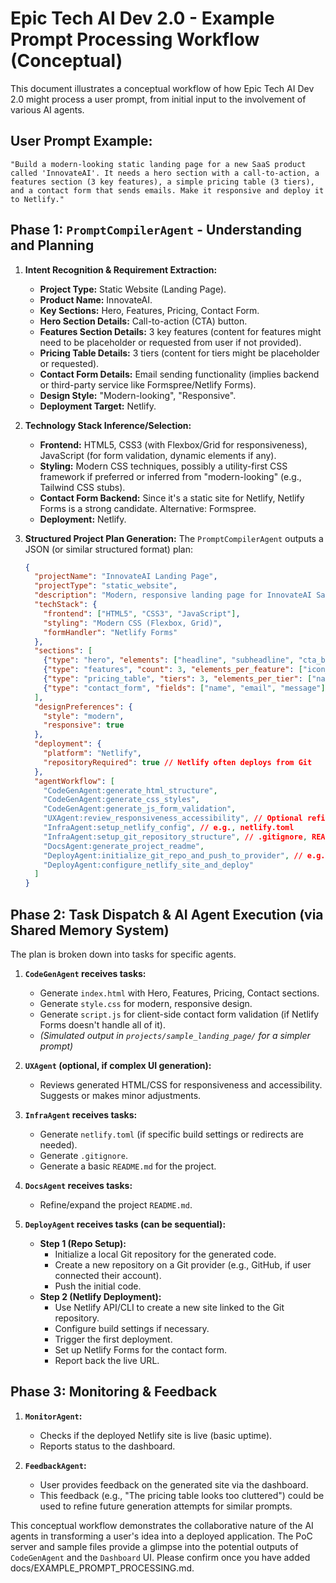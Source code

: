 # Epic Tech AI Dev 2.0 - Example Prompt Processing Workflow (Conceptual)

This document illustrates a conceptual workflow of how Epic Tech AI Dev 2.0 might process a user prompt, from initial input to the involvement of various AI agents.

## User Prompt Example:

`"Build a modern-looking static landing page for a new SaaS product called 'InnovateAI'. It needs a hero section with a call-to-action, a features section (3 key features), a simple pricing table (3 tiers), and a contact form that sends emails. Make it responsive and deploy it to Netlify."`

## Phase 1: `PromptCompilerAgent` - Understanding and Planning

1.  **Intent Recognition & Requirement Extraction:**
    *   **Project Type:** Static Website (Landing Page).
    *   **Product Name:** InnovateAI.
    *   **Key Sections:** Hero, Features, Pricing, Contact Form.
    *   **Hero Section Details:** Call-to-action (CTA) button.
    *   **Features Section Details:** 3 key features (content for features might need to be placeholder or requested from user if not provided).
    *   **Pricing Table Details:** 3 tiers (content for tiers might be placeholder or requested).
    *   **Contact Form Details:** Email sending functionality (implies backend or third-party service like Formspree/Netlify Forms).
    *   **Design Style:** "Modern-looking", "Responsive".
    *   **Deployment Target:** Netlify.

2.  **Technology Stack Inference/Selection:**
    *   **Frontend:** HTML5, CSS3 (with Flexbox/Grid for responsiveness), JavaScript (for form validation, dynamic elements if any).
    *   **Styling:** Modern CSS techniques, possibly a utility-first CSS framework if preferred or inferred from "modern-looking" (e.g., Tailwind CSS stubs).
    *   **Contact Form Backend:** Since it's a static site for Netlify, Netlify Forms is a strong candidate. Alternative: Formspree.
    *   **Deployment:** Netlify.

3.  **Structured Project Plan Generation:**
    The `PromptCompilerAgent` outputs a JSON (or similar structured format) plan:
    ```json
    {
      "projectName": "InnovateAI Landing Page",
      "projectType": "static_website",
      "description": "Modern, responsive landing page for InnovateAI SaaS product.",
      "techStack": {
        "frontend": ["HTML5", "CSS3", "JavaScript"],
        "styling": "Modern CSS (Flexbox, Grid)",
        "formHandler": "Netlify Forms"
      },
      "sections": [
        {"type": "hero", "elements": ["headline", "subheadline", "cta_button_primary"]},
        {"type": "features", "count": 3, "elements_per_feature": ["icon_placeholder", "title", "description"]},
        {"type": "pricing_table", "tiers": 3, "elements_per_tier": ["name", "price", "features_list", "cta_button_secondary"]},
        {"type": "contact_form", "fields": ["name", "email", "message"], "submission_method": "Netlify Forms"}
      ],
      "designPreferences": {
        "style": "modern",
        "responsive": true
      },
      "deployment": {
        "platform": "Netlify",
        "repositoryRequired": true // Netlify often deploys from Git
      },
      "agentWorkflow": [
        "CodeGenAgent:generate_html_structure",
        "CodeGenAgent:generate_css_styles",
        "CodeGenAgent:generate_js_form_validation",
        "UXAgent:review_responsiveness_accessibility", // Optional refinement step
        "InfraAgent:setup_netlify_config", // e.g., netlify.toml
        "InfraAgent:setup_git_repository_structure", // .gitignore, README placeholder
        "DocsAgent:generate_project_readme",
        "DeployAgent:initialize_git_repo_and_push_to_provider", // e.g., GitHub
        "DeployAgent:configure_netlify_site_and_deploy"
      ]
    }
    ```

## Phase 2: Task Dispatch & AI Agent Execution (via Shared Memory System)

The plan is broken down into tasks for specific agents.

1.  **`CodeGenAgent` receives tasks:**
    *   Generate `index.html` with Hero, Features, Pricing, Contact sections.
    *   Generate `style.css` for modern, responsive design.
    *   Generate `script.js` for client-side contact form validation (if Netlify Forms doesn't handle all of it).
    *   *(Simulated output in `projects/sample_landing_page/` for a simpler prompt)*

2.  **`UXAgent` (optional, if complex UI generation):**
    *   Reviews generated HTML/CSS for responsiveness and accessibility. Suggests or makes minor adjustments.

3.  **`InfraAgent` receives tasks:**
    *   Generate `netlify.toml` (if specific build settings or redirects are needed).
    *   Generate `.gitignore`.
    *   Generate a basic `README.md` for the project.

4.  **`DocsAgent` receives tasks:**
    *   Refine/expand the project `README.md`.

5.  **`DeployAgent` receives tasks (can be sequential):**
    *   **Step 1 (Repo Setup):**
        *   Initialize a local Git repository for the generated code.
        *   Create a new repository on a Git provider (e.g., GitHub, if user connected their account).
        *   Push the initial code.
    *   **Step 2 (Netlify Deployment):**
        *   Use Netlify API/CLI to create a new site linked to the Git repository.
        *   Configure build settings if necessary.
        *   Trigger the first deployment.
        *   Set up Netlify Forms for the contact form.
        *   Report back the live URL.

## Phase 3: Monitoring & Feedback

1.  **`MonitorAgent`:**
    *   Checks if the deployed Netlify site is live (basic uptime).
    *   Reports status to the dashboard.

2.  **`FeedbackAgent`:**
    *   User provides feedback on the generated site via the dashboard.
    *   This feedback (e.g., "The pricing table looks too cluttered") could be used to refine future generation attempts for similar prompts.

This conceptual workflow demonstrates the collaborative nature of the AI agents in transforming a user's idea into a deployed application. The PoC server and sample files provide a glimpse into the potential outputs of `CodeGenAgent` and the `Dashboard` UI.
Please confirm once you have added docs/EXAMPLE_PROMPT_PROCESSING.md.
